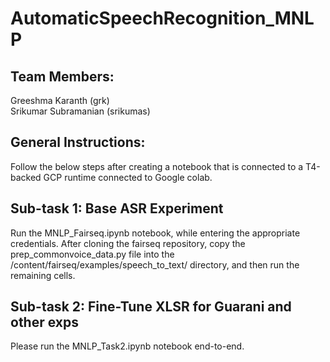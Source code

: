 # AutomaticSpeechRecognition_MNLP

## Team Members:
Greeshma Karanth (grk) <br>
Srikumar Subramanian (srikumas) <br>

## General Instructions:
Follow the below steps after creating a notebook that is connected to a T4-backed GCP runtime connected to Google colab.

## Sub-task 1: Base ASR Experiment
Run the MNLP_Fairseq.ipynb notebook, while entering the appropriate credentials. After cloning the fairseq repository, copy the prep_commonvoice_data.py file into the /content/fairseq/examples/speech_to_text/ directory, and then run the remaining cells.

## Sub-task 2: Fine-Tune XLSR for Guarani and other exps
Please run the MNLP_Task2.ipynb notebook end-to-end.
